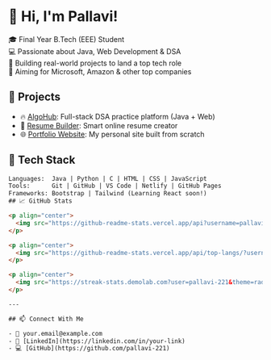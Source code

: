 # 👋 Hi, I'm Pallavi!

🎓 Final Year B.Tech (EEE) Student  
💻 Passionate about Java, Web Development & DSA  
🚀 Building real-world projects to land a top tech role  
🎯 Aiming for Microsoft, Amazon & other top companies

## 💼 Projects

- 🔥 [AlgoHub](https://your-algohub-link.com): Full-stack DSA practice platform (Java + Web)
- 🧰 [Resume Builder](https://your-resume-builder-link.com): Smart online resume creator
- 🌐 [Portfolio Website](https://your-portfolio-link.com): My personal site built from scratch

## 🧠 Tech Stack

```html
Languages:  Java | Python | C | HTML | CSS | JavaScript
Tools:      Git | GitHub | VS Code | Netlify | GitHub Pages
Frameworks: Bootstrap | Tailwind (Learning React soon!)
## 📈 GitHub Stats

<p align="center">
  <img src="https://github-readme-stats.vercel.app/api?username=pallavi-221&show_icons=true&theme=radical" alt="Palavi's GitHub Stats" />
</p>

<p align="center">
  <img src="https://github-readme-stats.vercel.app/api/top-langs/?username=pallavi-221&layout=compact&theme=radical" alt="Top Languages" />
</p>

<p align="center">
  <img src="https://streak-stats.demolab.com?user=pallavi-221&theme=radical&border_radius=5" alt="GitHub Streak" />
</p>

---

## 📫 Connect With Me

- 📧 your.email@example.com  
- 💼 [LinkedIn](https://linkedin.com/in/your-link)  
- 💻 [GitHub](https://github.com/pallavi-221)








